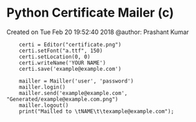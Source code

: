 # Python Certificate Mailer (c)
Created on Tue Feb 20 19:52:40 2018
@author: Prashant Kumar

```
	certi = Editor("certificate.png")
    certi.setFont("a.ttf", 150)
    certi.setLocation(0, 0)
    certi.writeName('YOUR NAME')
    certi.save('example@example.com')
    
    mailler = Mailler('user', 'password')
    mailler.login()
    mailler.send('example@example.com', "Generated/example@example.com.png")
    mailler.logout()
    print("Mailled to \tNAME\t\texample@example.com");
```